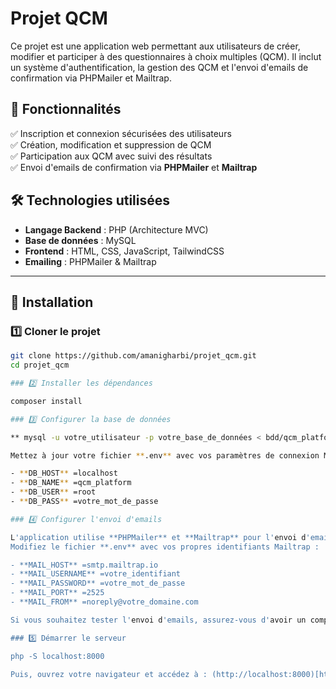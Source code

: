 # Projet QCM

Ce projet est une application web permettant aux utilisateurs de créer, modifier et participer à des questionnaires à choix multiples (QCM). Il inclut un système d'authentification, la gestion des QCM et l'envoi d'emails de confirmation via PHPMailer et Mailtrap.

## 📌 Fonctionnalités

✅ Inscription et connexion sécurisées des utilisateurs  
✅ Création, modification et suppression de QCM  
✅ Participation aux QCM avec suivi des résultats  
✅ Envoi d'emails de confirmation via **PHPMailer** et **Mailtrap**  

## 🛠 Technologies utilisées

- **Langage Backend** : PHP (Architecture MVC)  
- **Base de données** : MySQL  
- **Frontend** : HTML, CSS, JavaScript, TailwindCSS  
- **Emailing** : PHPMailer & Mailtrap  

---

## 🚀 Installation

### 1️⃣ Cloner le projet

```bash
git clone https://github.com/amanigharbi/projet_qcm.git
cd projet_qcm

### 2️⃣ Installer les dépendances

composer install

### 3️⃣ Configurer la base de données

** mysql -u votre_utilisateur -p votre_base_de_données < bdd/qcm_platform.sql

Mettez à jour votre fichier **.env** avec vos paramètres de connexion MySQL :

- **DB_HOST** =localhost
- **DB_NAME** =qcm_platform
- **DB_USER** =root
- **DB_PASS** =votre_mot_de_passe

### 4️⃣ Configurer l'envoi d'emails

L'application utilise **PHPMailer** et **Mailtrap** pour l'envoi d'emails.
Modifiez le fichier **.env** avec vos propres identifiants Mailtrap :

- **MAIL_HOST** =smtp.mailtrap.io
- **MAIL_USERNAME** =votre_identifiant
- **MAIL_PASSWORD** =votre_mot_de_passe
- **MAIL_PORT** =2525
- **MAIL_FROM** =noreply@votre_domaine.com

Si vous souhaitez tester l'envoi d'emails, assurez-vous d'avoir un compte **Mailtrap** et d'insérer vos propres configurations.

### 5️⃣ Démarrer le serveur

php -S localhost:8000

Puis, ouvrez votre navigateur et accédez à : (http://localhost:8000)[http://localhost:8000]





